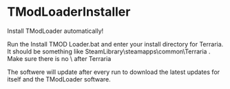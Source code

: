 # TModLoaderInstaller
Install TModLoader automatically!

Run the Install TMOD Loader.bat and enter your install directory for Terraria. It should be something like SteamLibrary\steamapps\common\Terraria .
Make sure there is no \ after Terraria

The softwere will update after every run to download the latest updates for itself and the TModLoader software.
